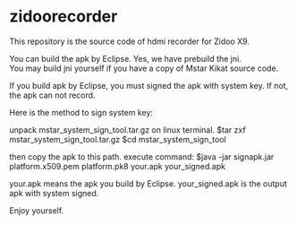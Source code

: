 # zidoorecorder

This repository is the source code of hdmi recorder for Zidoo X9.

You can build the apk by Eclipse. Yes, we have prebuild the jni.  
You may build jni yourself if you have a copy of Mstar Kikat source code.

If you build apk by Eclipse, you must signed the apk with system key. 
If not, the apk can not record.

Here is the method to sign system key:

unpack mstar_system_sign_tool.tar.gz on linux terminal.
$tar zxf mstar_system_sign_tool.tar.gz 
$cd mstar_system_sign_tool

then copy the apk to this path. execute command:
$java -jar signapk.jar platform.x509.pem platform.pk8  your.apk your_signed.apk

your.apk means the apk you build by Eclipse.
your_signed.apk is the output apk with system signed.

Enjoy yourself.
